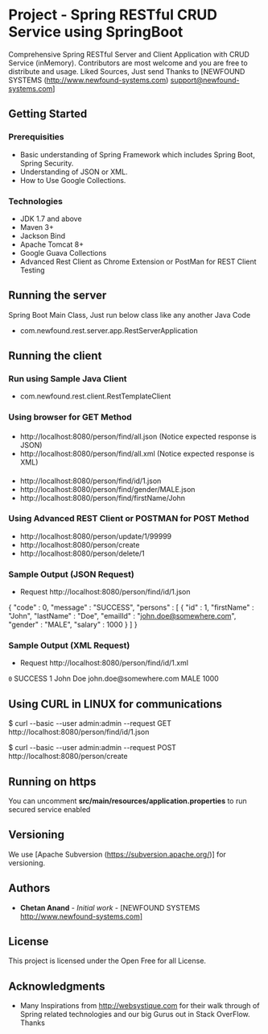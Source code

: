 # Project - Spring RESTful CRUD Service using SpringBoot
Comprehensive Spring RESTful Server and Client Application with CRUD Service (inMemory). Contributors are most welcome and you are free to distribute and usage. Liked Sources, Just send Thanks to [NEWFOUND SYSTEMS (http://www.newfound-systems.com) support@newfound-systems.com]

## Getting Started

### Prerequisities
* Basic understanding of Spring Framework which includes Spring Boot, Spring Security.
* Understanding of JSON or XML.
* How to Use Google Collections.

### Technologies
* JDK 1.7 and above
* Maven 3+
* Jackson Bind
* Apache Tomcat 8+
* Google Guava Collections
* Advanced Rest Client as Chrome Extension or PostMan for REST Client Testing

## Running the server
Spring Boot Main Class, Just run below class like any another Java Code
* com.newfound.rest.server.app.RestServerApplication

## Running the client
### Run using Sample Java Client
* com.newfound.rest.client.RestTemplateClient

### Using browser for GET Method
####
* http://localhost:8080/person/find/all.json (Notice expected response is JSON)
* http://localhost:8080/person/find/all.xml (Notice expected response is XML)
####
* http://localhost:8080/person/find/id/1.json
* http://localhost:8080/person/find/gender/MALE.json
* http://localhost:8080/person/find/firstName/John

### Using Advanced REST Client or POSTMAN for POST Method
* http://localhost:8080/person/update/1/99999
* http://localhost:8080/person/create
* http://localhost:8080/person/delete/1

### Sample Output (JSON Request)
* Request http://localhost:8080/person/find/id/1.json

{
  "code" : 0,
  "message" : "SUCCESS",
  "persons" : [ {
    "id" : 1,
    "firstName" : "John",
    "lastName" : "Doe",
    "emailId" : "john.doe@somewhere.com",
    "gender" : "MALE",
    "salary" : 1000
  } ]
}

### Sample Output (XML Request)
* Request http://localhost:8080/person/find/id/1.xml

<?xml version="1.0" encoding="UTF-8" standalone="true"?>
<persons>
  <code>0</code>
  <message>SUCCESS</message>
  <person>
    <id>1</id>
    <firstName>John</firstName>
    <lastName>Doe</lastName>
    <emailId>john.doe@somewhere.com</emailId>
    <gender>MALE</gender>
    <salary>1000</salary>
  </person>
</persons>

## Using CURL in LINUX for communications
$ curl --basic --user admin:admin --request GET http://localhost:8080/person/find/id/1.json

$ curl --basic --user admin:admin --request POST http://localhost:8080/person/create

## Running on https
You can uncomment **src/main/resources/application.properties** to run secured service enabled

## Versioning
We use [Apache Subversion (https://subversion.apache.org/)] for versioning. 

## Authors
* **Chetan Anand** - *Initial work* - [NEWFOUND SYSTEMS http://www.newfound-systems.com]

## License
This project is licensed under the Open Free for all License.

## Acknowledgments
* Many Inspirations from http://websystique.com for their walk through of Spring related technologies and our big Gurus out in Stack OverFlow. Thanks
